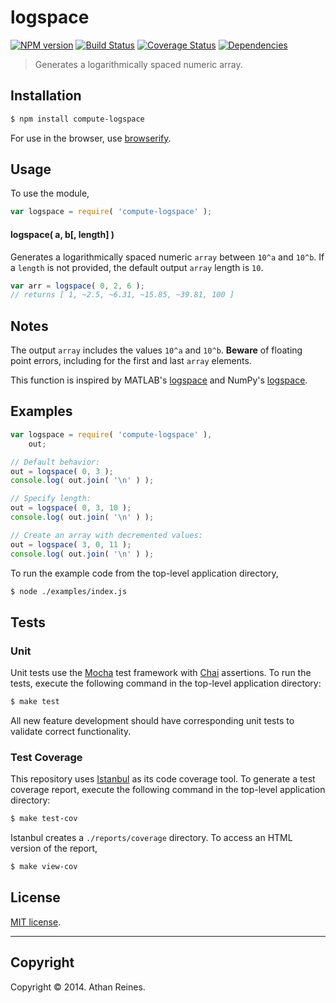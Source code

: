 logspace
===
[![NPM version][npm-image]][npm-url] [![Build Status][travis-image]][travis-url] [![Coverage Status][coveralls-image]][coveralls-url] [![Dependencies][dependencies-image]][dependencies-url]

> Generates a logarithmically spaced numeric array.


## Installation

``` bash
$ npm install compute-logspace
```

For use in the browser, use [browserify](https://github.com/substack/node-browserify).


## Usage

To use the module,

``` javascript
var logspace = require( 'compute-logspace' );
```

#### logspace( a, b[, length] )

Generates a logarithmically spaced numeric `array` between `10^a` and `10^b`. If a `length` is not provided, the default output `array` length is `10`.

``` javascript
var arr = logspace( 0, 2, 6 );
// returns [ 1, ~2.5, ~6.31, ~15.85, ~39.81, 100 ]
```


## Notes

The output `array` includes the values `10^a` and `10^b`. __Beware__ of floating point errors, including for the first and last `array` elements.

This function is inspired by MATLAB's [logspace](http://www.mathworks.com/help/matlab/ref/logspace.html) and NumPy's [logspace](http://docs.scipy.org/doc/numpy/reference/generated/numpy.logspace.html).


## Examples

``` javascript
var logspace = require( 'compute-logspace' ),
	out;

// Default behavior:
out = logspace( 0, 3 );
console.log( out.join( '\n' ) );

// Specify length:
out = logspace( 0, 3, 10 );
console.log( out.join( '\n' ) );

// Create an array with decremented values:
out = logspace( 3, 0, 11 );
console.log( out.join( '\n' ) );
```

To run the example code from the top-level application directory,

``` bash
$ node ./examples/index.js
```


## Tests

### Unit

Unit tests use the [Mocha](http://visionmedia.github.io/mocha) test framework with [Chai](http://chaijs.com) assertions. To run the tests, execute the following command in the top-level application directory:

``` bash
$ make test
```

All new feature development should have corresponding unit tests to validate correct functionality.


### Test Coverage

This repository uses [Istanbul](https://github.com/gotwarlost/istanbul) as its code coverage tool. To generate a test coverage report, execute the following command in the top-level application directory:

``` bash
$ make test-cov
```

Istanbul creates a `./reports/coverage` directory. To access an HTML version of the report,

``` bash
$ make view-cov
```


## License

[MIT license](http://opensource.org/licenses/MIT). 


---
## Copyright

Copyright &copy; 2014. Athan Reines.


[npm-image]: http://img.shields.io/npm/v/compute-logspace.svg
[npm-url]: https://npmjs.org/package/compute-logspace

[travis-image]: http://img.shields.io/travis/compute-io/logspace/master.svg
[travis-url]: https://travis-ci.org/compute-io/logspace

[coveralls-image]: https://img.shields.io/coveralls/compute-io/logspace/master.svg
[coveralls-url]: https://coveralls.io/r/compute-io/logspace?branch=master

[dependencies-image]: http://img.shields.io/david/compute-io/logspace.svg
[dependencies-url]: https://david-dm.org/compute-io/logspace

[dev-dependencies-image]: http://img.shields.io/david/dev/compute-io/logspace.svg
[dev-dependencies-url]: https://david-dm.org/dev/compute-io/logspace

[github-issues-image]: http://img.shields.io/github/issues/compute-io/logspace.svg
[github-issues-url]: https://github.com/compute-io/logspace/issues
